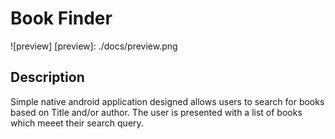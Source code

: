 # Book Finder 

![preview]
[preview]:	./docs/preview.png

## Description
Simple native android application designed allows users to search for books based on Title and/or author.  The user is presented with a list of books which meeet their search query.